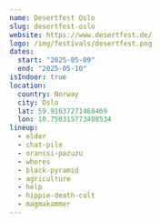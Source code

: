 ```yaml
---
name: Desertfest Oslo
slug: desertfest-oslo
website: https://www.desertfest.de/
logo: /img/festivals/desertfest.png
dates:
  start: "2025-05-09"
  end: "2025-05-10"
isIndoor: true
location:
  country: Norway
  city: Oslo
  lat: 59.91637271468469
  lon: 10.750315773408534
lineup:
  - elder
  - chat-pile
  - oranssi-pazuzu
  - whores
  - black-pyramid
  - agriculture
  - help
  - hippie-death-cult
  - magmakammer
---
```

